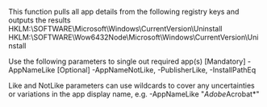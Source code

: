 This function pulls all app details from the following registry keys and outputs the results
HKLM:\SOFTWARE\Microsoft\Windows\CurrentVersion\Uninstall
HKLM:\SOFTWARE\Wow6432Node\Microsoft\Windows\CurrentVersion\Uninstall

Use the following parameters to single out required app(s)
[Mandatory] -AppNameLike
[Optional] -AppNameNotLike, -PublisherLike, -InstallPathEq

Like and NotLike parameters can use wildcards to cover any uncertainties or variations in the app display name, 
e.g. -AppNameLike "*Adobe*Acrobat*"